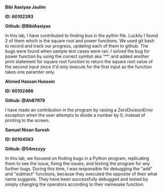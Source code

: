 **Bibi Aasiyaa Jaulim**

**ID: 60102393**

**Github: @BibiAasiyaa**

In this lab, I have contributed to finding bus in the pythin file. Luckily I found 2 of them which is the square root and power functions. We used git bash to record and track our progress, updating each of them to github. The bugs were found when sample test cases were ran. I solved the bug for power function by using the correct symbol aka '**' and added another print statement for square root function to return the square root value of the second input since it'd only execute for the first input as the function takes one paramter only.


**Ahmed Hassan Hussein**

**ID: 60102486**

**Github: @Ah87979**

I have made an contribution in the program by raising a ZeroDivisionError exception when the user attempts to divide a number by 0, instead of printing to the screen.

**Samuel Nisan Suresh**

**ID: 60104563**

**Github: @54mzzyy**

In this lab, we focused on finding bugs in a Python program, replicating them to see the issue, fixing the issues, and testing the program for any further bugs. During this time, I was responsible for debugging the "add" and "subtract" functions, because they executed the opposite of their what name suggests. They have been successfully debugged and tested by simply changing the operators according to their namesake function.
